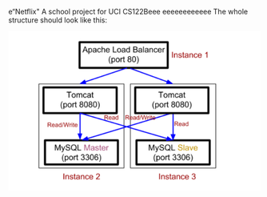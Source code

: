 e“Netflix"
A school project for UCI CS122Beee
eeeeeeeeeeee
The whole structure should look like this:

![image](https://github.com/cxk123/-Netflix-CS122B/blob/master/images/struture.PNG)
